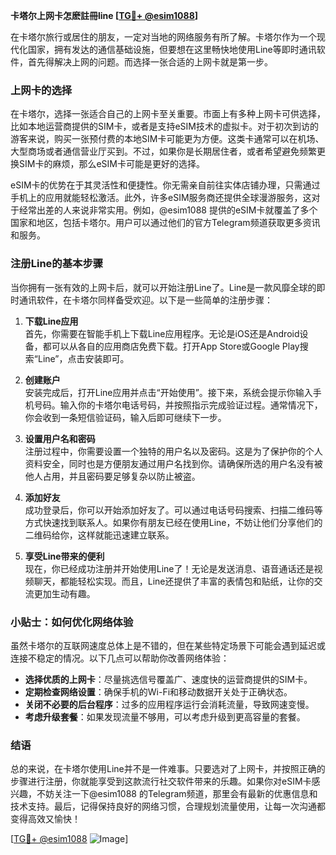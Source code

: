 **卡塔尔上网卡怎麽註冊line [[TG💪+ @esim1088](https://t.me/s/esim1088)]**

在卡塔尔旅行或居住的朋友，一定对当地的网络服务有所了解。卡塔尔作为一个现代化国家，拥有发达的通信基础设施，但要想在这里畅快地使用Line等即时通讯软件，首先得解决上网的问题。而选择一张合适的上网卡就是第一步。

### 上网卡的选择

在卡塔尔，选择一张适合自己的上网卡至关重要。市面上有多种上网卡可供选择，比如本地运营商提供的SIM卡，或者是支持eSIM技术的虚拟卡。对于初次到访的游客来说，购买一张预付费的本地SIM卡可能更为方便。这类卡通常可以在机场、大型商场或者通信营业厅买到。不过，如果你是长期居住者，或者希望避免频繁更换SIM卡的麻烦，那么eSIM卡可能是更好的选择。

eSIM卡的优势在于其灵活性和便捷性。你无需亲自前往实体店铺办理，只需通过手机上的应用就能轻松激活。此外，许多eSIM服务商还提供全球漫游服务，这对于经常出差的人来说非常实用。例如，@esim1088 提供的eSIM卡就覆盖了多个国家和地区，包括卡塔尔。用户可以通过他们的官方Telegram频道获取更多资讯和服务。

### 注册Line的基本步骤

当你拥有一张有效的上网卡后，就可以开始注册Line了。Line是一款风靡全球的即时通讯软件，在卡塔尔同样备受欢迎。以下是一些简单的注册步骤：

1. **下载Line应用**  
   首先，你需要在智能手机上下载Line应用程序。无论是iOS还是Android设备，都可以从各自的应用商店免费下载。打开App Store或Google Play搜索“Line”，点击安装即可。

2. **创建账户**  
   安装完成后，打开Line应用并点击“开始使用”。接下来，系统会提示你输入手机号码。输入你的卡塔尔电话号码，并按照指示完成验证过程。通常情况下，你会收到一条短信验证码，输入后即可继续下一步。

3. **设置用户名和密码**  
   注册过程中，你需要设置一个独特的用户名以及密码。这是为了保护你的个人资料安全，同时也是方便朋友通过用户名找到你。请确保所选的用户名没有被他人占用，并且密码要足够复杂以防止被盗。

4. **添加好友**  
   成功登录后，你可以开始添加好友了。可以通过电话号码搜索、扫描二维码等方式快速找到联系人。如果你有朋友已经在使用Line，不妨让他们分享他们的二维码给你，这样就能迅速建立联系。

5. **享受Line带来的便利**  
   现在，你已经成功注册并开始使用Line了！无论是发送消息、语音通话还是视频聊天，都能轻松实现。而且，Line还提供了丰富的表情包和贴纸，让你的交流更加生动有趣。

### 小贴士：如何优化网络体验

虽然卡塔尔的互联网速度总体上是不错的，但在某些特定场景下可能会遇到延迟或连接不稳定的情况。以下几点可以帮助你改善网络体验：

- **选择优质的上网卡**：尽量挑选信号覆盖广、速度快的运营商提供的SIM卡。
- **定期检查网络设置**：确保手机的Wi-Fi和移动数据开关处于正确状态。
- **关闭不必要的后台程序**：过多的应用程序运行会消耗流量，导致网速变慢。
- **考虑升级套餐**：如果发现流量不够用，可以考虑升级到更高容量的套餐。

### 结语

总的来说，在卡塔尔使用Line并不是一件难事。只要选对了上网卡，并按照正确的步骤进行注册，你就能享受到这款流行社交软件带来的乐趣。如果你对eSIM卡感兴趣，不妨关注一下@esim1088 的Telegram频道，那里会有最新的优惠信息和技术支持。最后，记得保持良好的网络习惯，合理规划流量使用，让每一次沟通都变得高效又愉快！

[[TG💪+ @esim1088](https://t.me/s/esim1088) ![Image](https://i.postimg.cc/4NQfJmqS/Snipaste-2025-05-13-00-14-12.png)]